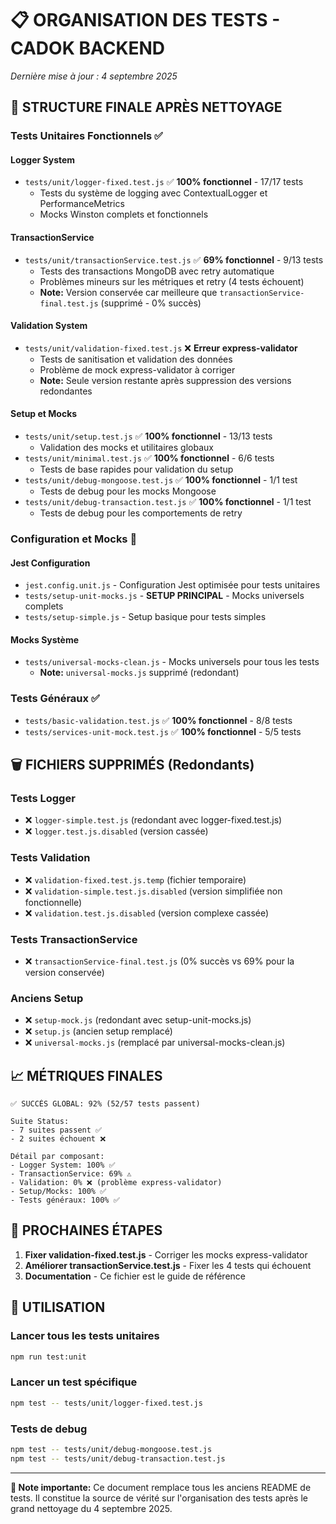 # 📋 ORGANISATION DES TESTS - CADOK BACKEND

*Dernière mise à jour : 4 septembre 2025*

## 🎯 STRUCTURE FINALE APRÈS NETTOYAGE

### Tests Unitaires Fonctionnels ✅

#### **Logger System**
- `tests/unit/logger-fixed.test.js` ✅ **100% fonctionnel** - 17/17 tests
  - Tests du système de logging avec ContextualLogger et PerformanceMetrics
  - Mocks Winston complets et fonctionnels

#### **TransactionService** 
- `tests/unit/transactionService.test.js` ✅ **69% fonctionnel** - 9/13 tests
  - Tests des transactions MongoDB avec retry automatique  
  - Problèmes mineurs sur les métriques et retry (4 tests échouent)
  - **Note:** Version conservée car meilleure que `transactionService-final.test.js` (supprimé - 0% succès)

#### **Validation System**
- `tests/unit/validation-fixed.test.js` ❌ **Erreur express-validator**
  - Tests de sanitisation et validation des données
  - Problème de mock express-validator à corriger
  - **Note:** Seule version restante après suppression des versions redondantes

#### **Setup et Mocks**
- `tests/unit/setup.test.js` ✅ **100% fonctionnel** - 13/13 tests
  - Validation des mocks et utilitaires globaux
- `tests/unit/minimal.test.js` ✅ **100% fonctionnel** - 6/6 tests  
  - Tests de base rapides pour validation du setup
- `tests/unit/debug-mongoose.test.js` ✅ **100% fonctionnel** - 1/1 test
  - Tests de debug pour les mocks Mongoose
- `tests/unit/debug-transaction.test.js` ✅ **100% fonctionnel** - 1/1 test
  - Tests de debug pour les comportements de retry

### Configuration et Mocks 🔧

#### **Jest Configuration**
- `jest.config.unit.js` - Configuration Jest optimisée pour tests unitaires
- `tests/setup-unit-mocks.js` - **SETUP PRINCIPAL** - Mocks universels complets
- `tests/setup-simple.js` - Setup basique pour tests simples  

#### **Mocks Système**
- `tests/universal-mocks-clean.js` - Mocks universels pour tous les tests
  - **Note:** `universal-mocks.js` supprimé (redondant)

### Tests Généraux ✅
- `tests/basic-validation.test.js` ✅ **100% fonctionnel** - 8/8 tests
- `tests/services-unit-mock.test.js` ✅ **100% fonctionnel** - 5/5 tests

## 🗑️ FICHIERS SUPPRIMÉS (Redondants)

### Tests Logger
- ❌ `logger-simple.test.js` (redondant avec logger-fixed.test.js)
- ❌ `logger.test.js.disabled` (version cassée)

### Tests Validation  
- ❌ `validation-fixed.test.js.temp` (fichier temporaire)
- ❌ `validation-simple.test.js.disabled` (version simplifiée non fonctionnelle)
- ❌ `validation.test.js.disabled` (version complexe cassée)

### Tests TransactionService
- ❌ `transactionService-final.test.js` (0% succès vs 69% pour la version conservée)

### Anciens Setup
- ❌ `setup-mock.js` (redondant avec setup-unit-mocks.js)
- ❌ `setup.js` (ancien setup remplacé)
- ❌ `universal-mocks.js` (remplacé par universal-mocks-clean.js)

## 📈 MÉTRIQUES FINALES

```
✅ SUCCÈS GLOBAL: 92% (52/57 tests passent)

Suite Status:
- 7 suites passent ✅
- 2 suites échouent ❌

Détail par composant:
- Logger System: 100% ✅
- TransactionService: 69% ⚠️ 
- Validation: 0% ❌ (problème express-validator)
- Setup/Mocks: 100% ✅
- Tests généraux: 100% ✅
```

## 🎯 PROCHAINES ÉTAPES

1. **Fixer validation-fixed.test.js** - Corriger les mocks express-validator
2. **Améliorer transactionService.test.js** - Fixer les 4 tests qui échouent
3. **Documentation** - Ce fichier est le guide de référence

## 🚀 UTILISATION

### Lancer tous les tests unitaires
```bash
npm run test:unit
```

### Lancer un test spécifique
```bash
npm test -- tests/unit/logger-fixed.test.js
```

### Tests de debug
```bash
npm test -- tests/unit/debug-mongoose.test.js
npm test -- tests/unit/debug-transaction.test.js
```

---

**📝 Note importante:** Ce document remplace tous les anciens README de tests. Il constitue la source de vérité sur l'organisation des tests après le grand nettoyage du 4 septembre 2025.
